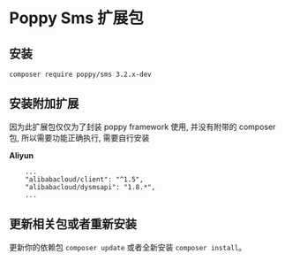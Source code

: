 # Poppy Sms 扩展包

## 安装

```
composer require poppy/sms 3.2.x-dev 
```

## 安装附加扩展

因为此扩展包仅仅为了封装 poppy framework 使用, 并没有附带的 composer 包, 所以需要功能正确执行, 需要自行安装

**Aliyun**

```
    ...
    "alibabacloud/client": "^1.5",
    "alibabacloud/dysmsapi": "1.8.*",
    ...
```

## 更新相关包或者重新安装

更新你的依赖包 `composer update` 或者全新安装 `composer install`。